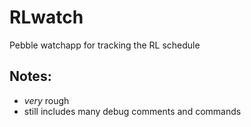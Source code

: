 # RLwatch
Pebble watchapp for tracking the RL schedule

## Notes:
- _very_ rough
- still includes many debug comments and commands

